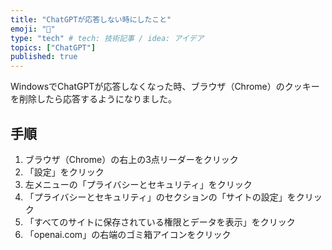 ```yaml
---
title: "ChatGPTが応答しない時にしたこと"
emoji: "🤖"
type: "tech" # tech: 技術記事 / idea: アイデア
topics: ["ChatGPT"]
published: true
---
```

WindowsでChatGPTが応答しなくなった時、ブラウザ（Chrome）のクッキーを削除したら応答するようになりました。

## 手順
1. ブラウザ（Chrome）の右上の3点リーダーをクリック
2. 「設定」をクリック
3. 左メニューの「プライバシーとセキュリティ」をクリック
4. 「プライバシーとセキュリティ」のセクションの「サイトの設定」をクリック
5. 「すべてのサイトに保存されている権限とデータを表示」をクリック
6. 「openai.com」の右端のゴミ箱アイコンをクリック

